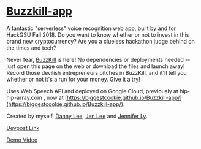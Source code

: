 # [Buzzkill-app](https://biggestcookie.github.io/Buzzkill-app/)

A fantastic "serverless" voice recognition web app, built by and for HackGSU Fall 2018.  Do you want to know whether or not to invest in this brand new cryptocurrency? Are you a clueless hackathon judge behind on the times and tech? 

Never fear, [BuzzKill](https://biggestcookie.github.io/Buzzkill-app/) is here!
No dependencies or deployments needed -- just open this page on the web or download the files and launch away! Record those devilish entrepreneurs pitches in BuzzKill, and it'll tell you whether or not it's a run for your money. Give it a try!

Uses Web Speech API and deployed on Google Cloud, previously at hip-hip-array.com , now at [https://biggestcookie.github.io/Buzzkill-app/](https://biggestcookie.github.io/Buzzkill-app/).

Created by myself, [Danny Lee](https://github.com/Wallou/), [Jen Lee](https://github.com/catsukidon/) and [Jennifer Ly](https://github.com/jenniferly/).

[Devpost Link](https://devpost.com/software/buzzkill-app)

[Demo Video](https://www.youtube.com/watch?v=MxWpS4CJPvg)
